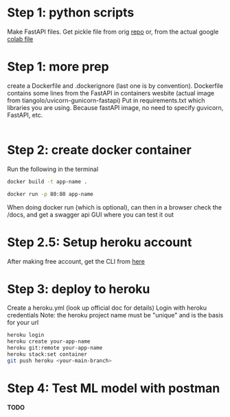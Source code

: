 # Step 1: python scripts
Make FastAPI files. Get pickle file from
orig [repo](https://github.com/AssemblyAI-Examples/ml-fastapi-docker-heroku)
or, from the actual google [colab file](https://colab.research.google.com/drive/1uaALcaatvxOu42IhQA4r0bahfdpw-Z7v?usp=sharing)

# Step 1: more prep
create a Dockerfile and .dockerignore (last one is by convention).
Dockerfile contains some lines from the FastAPI in containers wesbite
(actual image from tiangolo/uvicorn-gunicorn-fastapi)
Put in requirements.txt which libraries you are using.
Because fastAPI image, no need to specify guvicorn, FastAPI, etc.
<br>
<br>

# Step 2: create docker container
Run the following in the terminal
```bash
docker build -t app-name .

docker run -p 80:80 app-name
```

When doing docker run (which is optional), can then in a browser check the /docs,
and get a swagger api GUI where you can test it out


# Step 2.5: Setup heroku account

After making free account, get the CLI from [here](https://devcenter.heroku.com/articles/heroku-cli)


# Step 3: deploy to heroku

Create a heroku.yml (look up official doc for details)
Login with heroku credentials 
Note: the heroku project name must be "unique"
and is the basis for your url

```bash
heroku login
heroku create your-app-name
heroku git:remote your-app-name
heroku stack:set container
git push heroku <your-main-branch>
```

# Step 4: Test ML model with postman

**TODO**

